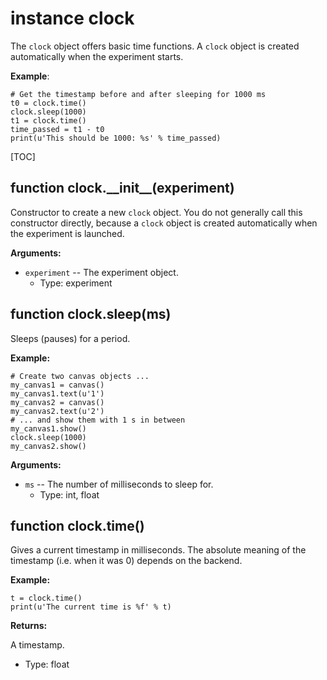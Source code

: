 <div class="ClassDoc YAMLDoc" id="clock" markdown="1">

# instance __clock__

The `clock` object offers basic time functions. A `clock` object is
created automatically when the experiment starts.

__Example__:

~~~ .python
# Get the timestamp before and after sleeping for 1000 ms
t0 = clock.time()
clock.sleep(1000)
t1 = clock.time()
time_passed = t1 - t0
print(u'This should be 1000: %s' % time_passed)
~~~

[TOC]

<div class="FunctionDoc YAMLDoc" id="clock-__init__" markdown="1">

## function __clock\.\_\_init\_\___\(experiment\)

Constructor to create a new `clock` object. You do not generally call this constructor directly, because a `clock` object is created automatically when the experiment is launched.

__Arguments:__

- `experiment` -- The experiment object.
	- Type: experiment

</div>

<div class="FunctionDoc YAMLDoc" id="clock-sleep" markdown="1">

## function __clock\.sleep__\(ms\)

Sleeps (pauses) for a period.

__Example:__

~~~ .python
# Create two canvas objects ...
my_canvas1 = canvas()
my_canvas1.text(u'1')
my_canvas2 = canvas()
my_canvas2.text(u'2')
# ... and show them with 1 s in between
my_canvas1.show()
clock.sleep(1000)
my_canvas2.show()
~~~

__Arguments:__

- `ms` -- The number of milliseconds to sleep for.
	- Type: int, float

</div>

<div class="FunctionDoc YAMLDoc" id="clock-time" markdown="1">

## function __clock\.time__\(\)

Gives a current timestamp in milliseconds. The absolute meaning of the timestamp (i.e. when it was 0) depends on the backend.

__Example:__

~~~ .python
t = clock.time()
print(u'The current time is %f' % t)
~~~

__Returns:__

A timestamp.

- Type: float

</div>

</div>

